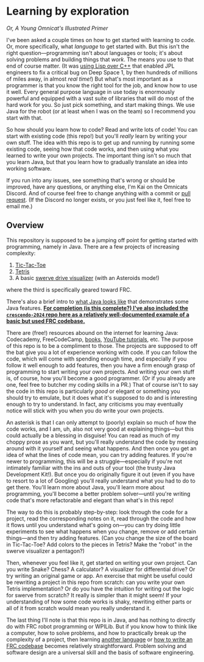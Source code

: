 # Learning by exploration

_Or, A Young Omnicat's Illustrated Primer_

I've been asked a couple times on how to get started with learning to code. Or, more specifically, what _language_ to get started with. But this isn't the right question—programming isn't about languages or tools; it's about solving problems and building things that _work_. The means you use to that end of course matter. (It was [using Lisp over C++](https://flownet.com/gat/jpl-lisp.html) that enabled JPL engineers to fix a critical bug on Deep Space 1, by then hundreds of millions of miles away, in almost _real time!_) But what's most important as a programmer is that you know the right tool for the job, and know how to use it well. Every general purpose language in use today is enormously powerful and equipped with a vast suite of libraries that will do most of the hard work for you. So just pick something, and start making things. We use Java for the robot (or at least when I was on the team) so I recommend you start with that.

So how should you learn how to code? Read and write lots of code! You can start with existing code (this repo!) but you'll _really_ learn by writing your own stuff. The idea with this repo is to get up and running by running some existing code, seeing how that code works, and then using what you learned to write your own projects. The important thing isn't so much that you learn Java, but that you learn how to gradually translate an idea into working software.

If you run into any issues, see something that's wrong or should be improved, have any questions, or anything else, I'm Kai on the Omnicats Discord. And of course  feel free to change anything with a commit or [pull request](https://docs.github.com/en/pull-requests/collaborating-with-pull-requests/proposing-changes-to-your-work-with-pull-requests/about-pull-requests). (If the Discord no longer exists, or you just feel like it, feel free to email me.)

## Overview

This repository is supposed to be a jumping off point for getting started with programming, namely in Java. There are a few projects of increasing complexity:

1. [Tic-Tac-Toe](/tictactoe)
2. [Tetris](/tetris)
3. A basic [swerve drive visualizer](/swervevisualizer) (with an Asteroids mode!)

where the third is specifically geared toward FRC.

There's also a brief intro to [what Java looks like](/hello/) that demonstrates some Java features. [**For completion (is this complete?) I've also included the `crescendo-2024` repo here as a relatively well-documented example of a basic but used FRC codebase.**](/crescendo-2024/)

There are (free!) resources abound on the internet for learning Java: Codecademy, FreeCodeCamp, [books](https://www.rcsdk12.org/cms/lib/NY01001156/Centricity/Domain/4951/Head_First_Java_Second_Edition.pdf), [YouTube tutorials](https://www.youtube.com/watch?v=eIrMbAQSU34), etc. The purpose of this repo is to be a compliment to those. The projects are supposed to off the bat give you a lot of experience working with code. If you can follow the code, which will come with spending enough time, and especially if you follow it well enough to add features, then you have a firm enough grasp of programming to start writing your own projects. And writing your own stuff is, of course, how you'll become a good programmer. (Or if you already are one, feel free to butcher my coding skills in a PR.) That of course isn't to say the code in this repo is particularly *good* or elegant or something you should try to emulate, but it does what it's supposed to do and is interesting enough to try to understand. In fact, any criticisms you may eventually notice will stick with you when you do write your own projects.

An asterisk is that I can only attempt to (poorly) explain so much of how the code works, and I am, uh, also not very good at explaining things—but this could actually be a blessing in disguise! You can read as much of my choppy prose as you want, but you'll really understand the code by messing around with it yourself and seeing what happens. And then once you get an idea of what the lines of code mean, you can try adding features. If you're newer to programming, this will be a struggle—especially if you're not intimately familiar with the ins and outs of your tool (the trusty Java Development Kit!). But once you do originally figure it out (even if you have to resort to a lot of Googling) you'll really understand what you had to do to get there. You'll learn more about Java, you'll learn more about programming, you'll become a better problem solver—until you're writing code that's more refactorable and elegant than what's in this repo!

The way to do this is probably step-by-step: look through the code for a project, read the corresponding notes on it, read through the code and how it flows until you understand what's going on—you can try doing little experiments to see what happens when you change, remove or add certain things—and then try adding features. (Can you change the size of the board in Tic-Tac-Toe? Add colors to the pieces in Tetris? Make the "robot" in the swerve visualizer a pentagon?)

Then, whenever you feel like it, get started on writing your own project. Can you write Snake? Chess? A calculator? A visualizer for differential drive? Or try writing an original game or app. An exercise that might be useful could be rewriting a project in this repo from scratch: can you write your own Tetris implementation? Or do you have the intuition for writing out the logic for swerve from scratch? It really is simpler than it might seem! If your understanding of how some code works is shaky, rewriting either parts or all of it from scratch would mean you really understand it. 

The last thing I'll note is that this repo is in Java, and has nothing to directly do with FRC robot programming or WPILib. But if you know how to think like a computer, how to solve problems, and how to practically break up the complexity of a project, then learning [another language](https://www.learncpp.com/) or [how to write an FRC codebase](https://docs.wpilib.org/en/stable/index.html) becomes relatively straightforward. Problem solving and software design are a universal skill and the basis of software engineering.

